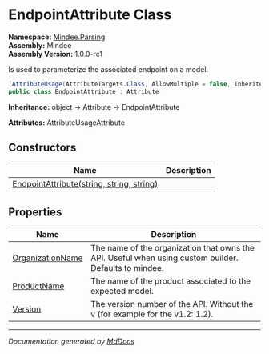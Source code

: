 ﻿<!--  
  <auto-generated>   
    The contents of this file were generated by a tool.  
    Changes to this file may be list if the file is regenerated  
  </auto-generated>   
-->

# EndpointAttribute Class

**Namespace:** [Mindee.Parsing](../index.md)  
**Assembly:** Mindee  
**Assembly Version:** 1.0.0\-rc1

Is used to parameterize the associated endpoint on a model.

```csharp
[AttributeUsage(AttributeTargets.Class, AllowMultiple = false, Inherited = false)]
public class EndpointAttribute : Attribute
```

**Inheritance:** object → Attribute → EndpointAttribute

**Attributes:** AttributeUsageAttribute

## Constructors

| Name                                                               | Description |
| ------------------------------------------------------------------ | ----------- |
| [EndpointAttribute(string, string, string)](constructors/index.md) |             |

## Properties

| Name                                               | Description                                                                                           |
| -------------------------------------------------- | ----------------------------------------------------------------------------------------------------- |
| [OrganizationName](properties/OrganizationName.md) | The name of the organization that owns the API. Useful when using custom builder. Defaults to mindee. |
| [ProductName](properties/ProductName.md)           | The name of the product associated to the expected model.                                             |
| [Version](properties/Version.md)                   | The version number of the API. Without the v (for example for the v1.2: 1.2).                         |

___

*Documentation generated by [MdDocs](https://github.com/ap0llo/mddocs)*
